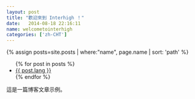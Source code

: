 ```yaml
---
layout: post
title: "歡迎來到 Interhigh ！"
date:   2014-08-18 22:16:11
name: welcometointerhigh
categories: ['zh-CHT']
---
```

{% assign posts=site.posts | where:"name", page.name | sort: 'path' %}
<ul>
{% for post in posts %}
    <li class="lang">
        <a href="{{ post.url }}" class="{{ post.lang }}">{{ post.lang }}</a>
    </li>
{% endfor %}
</ul>

[translate]: #start
這是一篇博客文章示例。

[translate]: #end


